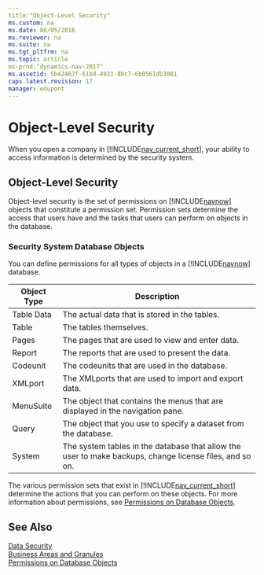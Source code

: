 ```yaml
---
title:"Object-Level Security"
ms.custom: na
ms.date: 06/05/2016
ms.reviewer: na
ms.suite: na
ms.tgt_pltfrm: na
ms.topic: article
ms-prod:"dynamics-nav-2017"
ms.assetid: 5b42467f-61bd-4931-8bc7-6b0561db3081
caps.latest.revision: 17
manager: edupont
---
```

# Object-Level Security
When you open a company in [!INCLUDE[nav_current_short](includes/nav_current_short_md.md)], your ability to access information is determined by the security system.  
  
## Object\-Level Security  
 Object\-level security is the set of permissions on [!INCLUDE[navnow](includes/navnow_md.md)] objects that constitute a permission set. Permission sets determine the access that users have and the tasks that users can perform on objects in the database.  
  
### Security System Database Objects  
 You can define permissions for all types of objects in a [!INCLUDE[navnow](includes/navnow_md.md)] database.  
  
|Object Type|Description|  
|-----------------|-----------------|  
|Table Data|The actual data that is stored in the tables.|  
|Table|The tables themselves.|  
|Pages|The pages that are used to view and enter data.|  
|Report|The reports that are used to present the data.|  
|Codeunit|The codeunits that are used in the database.|  
|XMLport|The XMLports that are used to import and export data.|  
|MenuSuite|The object that contains the menus that are displayed in the navigation pane.|  
|Query|The object that you use to specify a dataset from the database.|  
|System|The system tables in the database that allow the user to make backups, change license files, and so on.|  
  
 The various permission sets that exist in [!INCLUDE[nav_current_short](includes/nav_current_short_md.md)] determine the actions that you can perform on these objects. For more information about permissions, see [Permissions on Database Objects](Permissions-on-Database-Objects.md).  
  
## See Also  
 [Data Security](Data-Security.md)   
 [Business Areas and Granules](Business-Areas-and-Granules.md)   
 [Permissions on Database Objects](Permissions-on-Database-Objects.md)